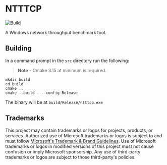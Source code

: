 # NTTTCP

[![Build](https://github.com/microsoft/ntttcp/actions/workflows/build.yml/badge.svg)](https://github.com/microsoft/ntttcp/actions/workflows/build.yml)

A Windows network throughput benchmark tool.

## Building

In a command prompt in the `src` directory run the following:

> **Note** - Cmake 3.15 at minimum is required.

```
mkdir build
cd build
cmake ..
cmake --build . --config Release
```

The binary will be at `build/Release/ntttcp.exe`

## Trademarks

This project may contain trademarks or logos for projects, products, or services. Authorized use of Microsoft 
trademarks or logos is subject to and must follow 
[Microsoft's Trademark & Brand Guidelines](https://www.microsoft.com/en-us/legal/intellectualproperty/trademarks/usage/general).
Use of Microsoft trademarks or logos in modified versions of this project must not cause confusion or imply Microsoft sponsorship.
Any use of third-party trademarks or logos are subject to those third-party's policies.
